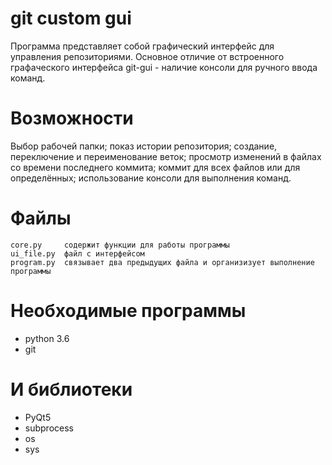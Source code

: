 # git custom gui
Программа представляет собой графический интерфейс для управления репозиториями. Основное отличие от встроенного графаческого интерфейса git-gui - наличие консоли для ручного ввода команд.
# Возможности
Выбор рабочей папки; показ истории репозитория; создание, переключение и переименование веток; просмотр изменений в файлах со времени последнего коммита; коммит для всех файлов или для определённых; использование консоли для выполнения команд.
# Файлы
    core.py     содержит функции для работы программы
    ui_file.py  файл с интерфейсом
    program.py  связывает два предыдущих файла и организизует выполнение программы 
# Необходимые программы
* python 3.6
* git
# И библиотеки
* PyQt5
* subprocess
* os
* sys
